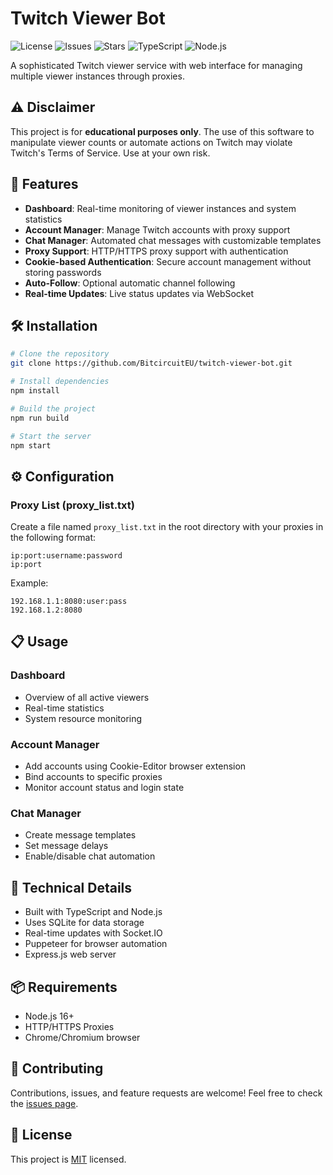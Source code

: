 # Twitch Viewer Bot

![License](https://img.shields.io/github/license/BitcircuitEU/twitch-viewer-bot)
![Issues](https://img.shields.io/github/issues/BitcircuitEU/twitch-viewer-bot)
![Stars](https://img.shields.io/github/stars/BitcircuitEU/twitch-viewer-bot)
![TypeScript](https://img.shields.io/badge/TypeScript-007ACC?logo=typescript&logoColor=white)
![Node.js](https://img.shields.io/badge/Node.js-43853D?logo=node.js&logoColor=white)

A sophisticated Twitch viewer service with web interface for managing multiple viewer instances through proxies.

## ⚠️ Disclaimer

This project is for **educational purposes only**. The use of this software to manipulate viewer counts or automate actions on Twitch may violate Twitch's Terms of Service. Use at your own risk.

## 🚀 Features

- **Dashboard**: Real-time monitoring of viewer instances and system statistics
- **Account Manager**: Manage Twitch accounts with proxy support
- **Chat Manager**: Automated chat messages with customizable templates
- **Proxy Support**: HTTP/HTTPS proxy support with authentication
- **Cookie-based Authentication**: Secure account management without storing passwords
- **Auto-Follow**: Optional automatic channel following
- **Real-time Updates**: Live status updates via WebSocket

## 🛠️ Installation

```bash
# Clone the repository
git clone https://github.com/BitcircuitEU/twitch-viewer-bot.git

# Install dependencies
npm install

# Build the project
npm run build

# Start the server
npm start
```

## ⚙️ Configuration

### Proxy List (proxy_list.txt)
Create a file named `proxy_list.txt` in the root directory with your proxies in the following format:
```
ip:port:username:password
ip:port
```
Example:
```
192.168.1.1:8080:user:pass
192.168.1.2:8080
```

## 📋 Usage

### Dashboard
- Overview of all active viewers
- Real-time statistics
- System resource monitoring

### Account Manager
- Add accounts using Cookie-Editor browser extension
- Bind accounts to specific proxies
- Monitor account status and login state

### Chat Manager
- Create message templates
- Set message delays
- Enable/disable chat automation

## 🔧 Technical Details

- Built with TypeScript and Node.js
- Uses SQLite for data storage
- Real-time updates with Socket.IO
- Puppeteer for browser automation
- Express.js web server

## 📦 Requirements

- Node.js 16+
- HTTP/HTTPS Proxies
- Chrome/Chromium browser

## 🤝 Contributing

Contributions, issues, and feature requests are welcome! Feel free to check the [issues page](https://github.com/BitcircuitEU/twitch-viewer-bot/issues).

## 📝 License

This project is [MIT](./LICENSE) licensed. 